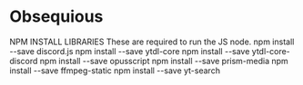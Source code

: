 # Obsequious




NPM INSTALL LIBRARIES
These are required to run the JS node.
npm install --save discord.js
npm install --save ytdl-core
npm install --save ytdl-core-discord
npm install --save opusscript
npm install --save prism-media
npm install --save ffmpeg-static
npm install --save yt-search
